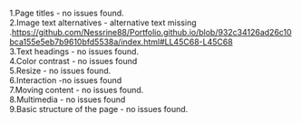 1.Page titles - no issues found.<br>
2.Image text alternatives - alternative text missing <br>.https://github.com/Nessrine88/Portfolio.github.io/blob/932c34126ad26c10bca155e5eb7b9610bfd5538a/index.html#LL45C68-L45C68<br>
3.Text headings - no issues found.<br>
4.Color contrast - no issues found<br>
5.Resize - no issues found.<br>
6.Interaction -no issues found<br>
7.Moving content - no issues found.<br>
8.Multimedia - no issues found<br>
9.Basic structure of the page - no issues found.

